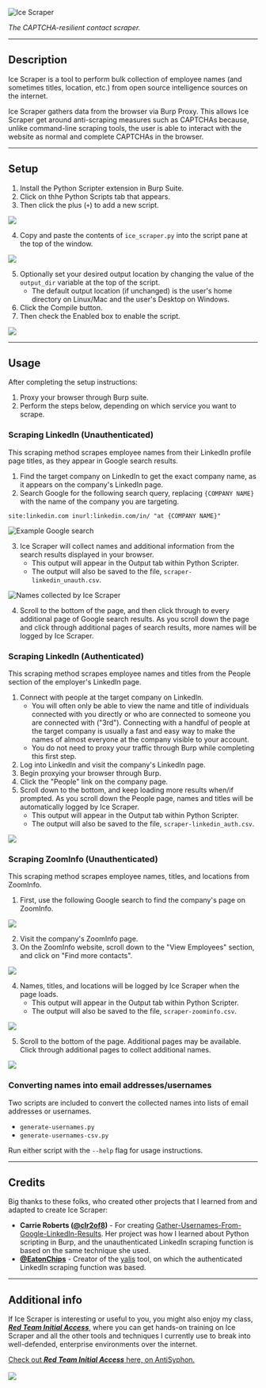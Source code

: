 ![Ice Scraper](assets/ice-scraper.png)

*The CAPTCHA-resilient contact scraper.*

---

## Description

Ice Scraper is a tool to perform bulk collection of employee names (and sometimes titles, location, etc.) from open source intelligence sources on the internet.

Ice Scraper gathers data from the browser via Burp Proxy. This allows Ice Scraper get around anti-scraping measures such as CAPTCHAs because, unlike command-line scraping tools, the user is able to interact with the website as normal and complete CAPTCHAs in the browser.

---

## Setup

1. Install the Python Scripter extension in Burp Suite.
2. Click on thhe Python Scripts tab that appears.
3. Then click the plus (`+`) to add a new script.

![](assets/setup_2-3.png)

4. Copy and paste the contents of `ice_scraper.py` into the script pane at the top of the window.

![](assets/setup_4.png)

5. Optionally set your desired output location by changing the value of the `output_dir` variable at the top of the script.
	- The default output location (if unchanged) is the user's home directory on Linux/Mac and the user's Desktop on Windows.
6. Click the Compile button.
7. Then check the Enabled box to enable the script.

![](assets/setup_6-7.png)

---

## Usage

After completing the setup instructions:

1. Proxy your browser through Burp suite.
2. Perform the steps below, depending on which service you want to scrape.


### Scraping LinkedIn (Unauthenticated)

This scraping method scrapes employee names from their LinkedIn profile page titles, as they appear in Google search results.

1. Find the target company on LinkedIn to get the exact company name, as it appears on the company's LinkedIn page.
2. Search Google for the following search query, replacing `{COMPANY NAME}` with the name of the company you are targeting.

```
site:linkedin.com inurl:linkedin.com/in/ "at {COMPANY NAME}"
```

![Example Google search](assets/linkedin_unauth_1.png)

3. Ice Scraper will collect names and additional information from the search results displayed in your browser.
	- This output will appear in the Output tab within Python Scripter.
	- The output will also be saved to the file, `scraper-linkedin_unauth.csv`.

![Names collected by Ice Scraper](assets/linkedin_unauth_2.png)

4. Scroll to the bottom of the page, and then click through to every additional page of Google search results. As you scroll down the page and click through additional pages of search results, more names will be logged by Ice Scraper.


### Scraping LinkedIn (Authenticated)

This scraping method scrapes employee names and titles from the People section of the employer's LinkedIn page.

1. Connect with people at the target company on LinkedIn.
	- You will often only be able to view the name and title of individuals connected with you directly or who are connected to someone you are connected with ("3rd"). Connecting with a handful of people at the target company is usually a fast and easy way to make the names of almost everyone at the company visible to your account. 
	- You do not need to proxy your traffic through Burp while completing this first step.
2. Log into LinkedIn and visit the company's LinkedIn page.
3. Begin proxying your browser through Burp.
4. Click the "People" link on the company page.
5. Scroll down to the bottom, and keep loading more results when/if prompted. As you scroll down the People page, names and titles will be automatically logged by Ice Scraper.
	- This output will appear in the Output tab within Python Scripter.
	- The output will also be saved to the file, `scraper-linkedin_auth.csv`.

![](assets/linkedin_auth.png)


### Scraping ZoomInfo (Unauthenticated)

This scraping method scrapes employee names, titles, and locations from ZoomInfo.

1. First, use the following Google search to find the company's page on ZoomInfo.

![](assets/zoominfo_1.png)

2. Visit the company's ZoomInfo page.
3. On the ZoomInfo website, scroll down to the "View Employees" section, and click on "Find more contacts".

![](assets/zoominfo_2.png)

4. Names, titles, and locations will be logged by Ice Scraper when the page loads.
	- This output will appear in the Output tab within Python Scripter.
	- The output will also be saved to the file, `scraper-zoominfo.csv`.

![](assets/zoominfo_3.png)

5. Scroll to the bottom of the page. Additional pages may be available. Click through additional pages to collect additional names.

![](assets/zoominfo_4.png)


### Converting names into email addresses/usernames

Two scripts are included to convert the collected names into lists of email addresses or usernames.

- `generate-usernames.py`
- `generate-usernames-csv.py`

Run either script with the `--help` flag for usage instructions.

---

## Credits

Big thanks to these folks, who created other projects that I learned from and adapted to create Ice Scraper:

- **Carrie Roberts ([@clr2of8](https://github.com/clr2of8))** - For creating [Gather-Usernames-From-Google-LinkedIn-Results](https://github.com/clr2of8/Gather-Usernames-From-Google-LinkedIn-Results). Her project was how I learned about Python scripting in Burp, and the unauthenticated LinkedIn scraping function is based on the same technique she used.
- **[@EatonChips](https://github.com/EatonChips)** - Creator of the [yalis](https://github.com/EatonChips/yalis) tool, on which the authenticated LinkedIn scraping function was based.

---

## Additional info

If Ice Scraper is interesting or useful to you, you might also enjoy my class, ***[Red Team Initial Access](https://www.antisyphontraining.com/live-courses-catalog/red-team-initial-access/)***, where you can get hands-on training on Ice Scraper and all the other tools and techniques I currently use to break into well-defended, enterprise environments over the internet.

[Check out ***Red Team Initial Access*** here, on AntiSyphon.<br><br>![](assets/antisyphon.png)](https://www.antisyphontraining.com/live-courses-catalog/red-team-initial-access/)
